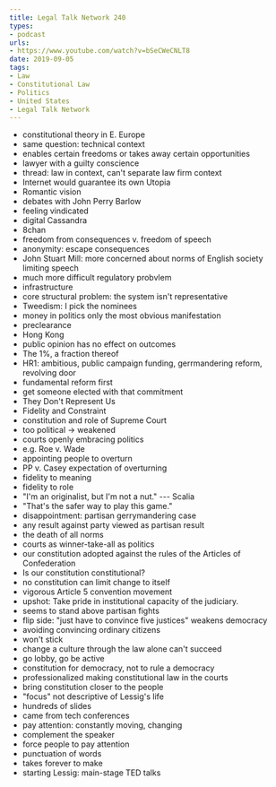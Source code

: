 ```yaml
---
title: Legal Talk Network 240
types:
- podcast
urls:
- https://www.youtube.com/watch?v=bSeCWeCNLT8
date: 2019-09-05
tags:
- Law
- Constitutional Law
- Politics
- United States
- Legal Talk Network
---
```


- constitutional theory in E. Europe
- same question: technical context
- enables certain freedoms or takes away certain opportunities
- lawyer with a guilty conscience
- thread: law in context, can't separate law firm context
- Internet would guarantee its own Utopia
- Romantic vision
- debates with John Perry Barlow
- feeling vindicated
- digital Cassandra
- 8chan
- freedom from consequences v. freedom of speech
- anonymity: escape consequences
- John Stuart Mill: more concerned about norms of English society limiting speech
- much more difficult regulatory probvlem
- infrastructure
- core structural problem: the system isn't representative
- Tweedism: I pick the nominees
- money in politics only the most obvious manifestation
- preclearance
- Hong Kong
- public opinion has no effect on outcomes
- The 1%, a fraction thereof
- HR1: ambitious, public campaign funding, gerrmandering reform, revolving door
- fundamental reform first
- get someone elected with that commitment
- They Don't Represent Us
- Fidelity and Constraint
- constitution and role of Supreme Court
- too political → weakened
- courts openly embracing politics
- e.g. Roe v. Wade
- appointing people to overturn 
- PP v. Casey expectation of overturning
- fidelity to meaning
- fidelity to role
- "I'm an originalist, but I'm not a nut." --- Scalia
- "That's the safer way to play this game."
- disappointment: partisan gerrymandering case
- any result against party viewed as partisan result
- the death of all norms
- courts as winner-take-all as politics
- our constitution adopted against the rules of the Articles of Confederation
- Is our constitution constitutional?
- no constitution can limit change to itself
- vigorous Article 5 convention movement
- upshot: Take pride in institutional capacity of the judiciary.
- seems to stand above partisan fights
- flip side: "just have to convince five justices" weakens democracy
- avoiding convincing ordinary citizens
- won't stick
- change a culture through the law alone can't succeed
- go lobby, go be active
- constitution for democracy, not to rule a democracy
- professionalized making constitutional law in the courts
- bring constitution closer to the people
- "focus" not descriptive of Lessig's life
- hundreds of slides
- came from tech conferences
- pay attention: constantly moving, changing
- complement the speaker
- force people to pay attention
- punctuation of words
- takes forever to make
- starting Lessig: main-stage TED talks

